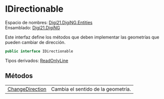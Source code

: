 # IDirectionable

Espacio de nombres: [Digi21.DigiNG.Entities](../../)  
Ensamblado: [Digi21.DigiNG](../../../)

Este interfaz define los métodos que deben implementar las geometrías que pueden cambiar de dirección.

```csharp
public interface IDirectionable
```

Tipos derivados: [ReadOnlyLine](../../clases/readonlyline/)

## Métodos

|  |  |
| :--- | :--- |
| [ChangeDirection](metodos/changedirection.md) | Cambia el sentido de la geometría. |



